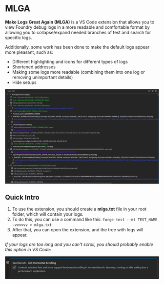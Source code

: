 # MLGA

**Make Logs Great Again (MLGA)** is a VS Code extension that allows you to view Foundry debug logs in a more readable and comfortable format by allowing you to collapse/expand needed branches of test and search for specific logs.

Additionally, some work has been done to make the default logs appear more pleasant, such as:

- Different highlighting and icons for different types of logs
- Shortened addresses
- Making some logs more readable (combining them into one log or removing unimportant details)
- Hide setups

![preview](https://github.com/typicalHuman/mlga/blob/master/images/preview.png)

## Quick Intro

1. To use the extension, you should create a **mlga.txt** file in your root folder, which will contain your logs.
2. To do this, you can use a command like this: `forge test --mt TEST_NAME -vvvvvv > mlga.txt`
3. After that, you can open the extension, and the tree with logs will appear.

_If your logs are too long and you can't scroll, you should probably enable this option in VS Code_:

![vscode](https://github.com/typicalHuman/mlga/blob/master/images/vscode_horizontal_scroll.png)
